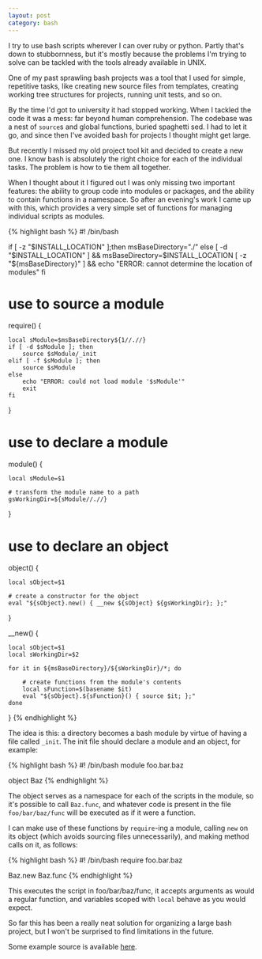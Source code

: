 ```yaml
---
layout: post
category: bash
---
```


I try to use bash scripts wherever I can over ruby or python. Partly
that's down to stubbornness, but it's mostly because the problems I'm
trying to solve can be tackled with the tools already available
in UNIX.

One of my past sprawling bash projects was a tool that
I used for simple, repetitive tasks, like creating new source files
from templates, creating working tree structures for projects,
running unit tests, and so on.

By the time I'd got to university it had stopped working. When I tackled
the code it was a mess: far beyond human comprehension. The
codebase was a nest of `source`s and global functions, buried spaghetti
sed. I had to let it go, and since then I've avoided bash for projects 
I thought might get large.

But recently I missed my old project tool kit and decided to create a 
new one. I know bash is absolutely the right choice for each of the 
individual tasks. The problem is how to tie them all together.

When I thought about it I figured out I was only missing two important
features: the ability to group code into modules or packages, and the 
ability to contain functions in a namespace. So after an evening's work I 
came up with this, which provides a very simple set of functions for 
managing individual scripts as modules.

{% highlight bash %}
#! /bin/bash

if [ -z "$INSTALL_LOCATION" ];then
    msBaseDirectory="./"
else
    [ -d "$INSTALL_LOCATION" ] && msBaseDirectory=$INSTALL_LOCATION
    [ -z "${msBaseDirectory}" ] && echo "ERROR: cannot determine the location of modules"
fi

# use to source a module
require() {

    local sModule=$msBaseDirectory${1//.//}
    if [ -d $sModule ]; then
        source $sModule/_init
    elif [ -f $sModule ]; then
        source $sModule
    else
        echo "ERROR: could not load module '$sModule'"
        exit
    fi
}

# use to declare a module
module() {

    local sModule=$1

    # transform the module name to a path
    gsWorkingDir=${sModule//.//}
}

# use to declare an object
object() {

    local sObject=$1

    # create a constructor for the object
    eval "${sObject}.new() { __new ${sObject} ${gsWorkingDir}; };"
}

__new() {

    local sObject=$1
    local sWorkingDir=$2

    for it in ${msBaseDirectory}/${sWorkingDir}/*; do

        # create functions from the module's contents
        local sFunction=$(basename $it)
        eval "${sObject}.${sFunction}() { source $it; };"
    done
}
{% endhighlight %}

The idea is this: a directory becomes a bash module by 
virtue of having a file called `_init`. The init file should declare a 
module and an object, for example:

{% highlight bash %}
#! /bin/bash
module foo.bar.baz

object Baz
{% endhighlight %}

The object serves as a namespace for each of the scripts in the module,
so it's possible to call `Baz.func`, and whatever code is present
in the file `foo/bar/baz/func` will be executed as if it were a function.

I can make use of these functions by `require`-ing a module, calling
`new` on its object (which avoids sourcing files unnecessarily), and
making method calls on it, as follows:

{% highlight bash %}
#! /bin/bash
require foo.bar.baz

Baz.new
Baz.func
{% endhighlight %}

This executes the script in foo/bar/baz/func, it accepts arguments as
would a regular function, and variables scoped with `local` behave as you
would expect.

So far this has been a really neat solution for organizing a large
bash project, but I won't be surprised to find limitations in the future.

Some example source is available [here](downloads/code/example.tgz).
